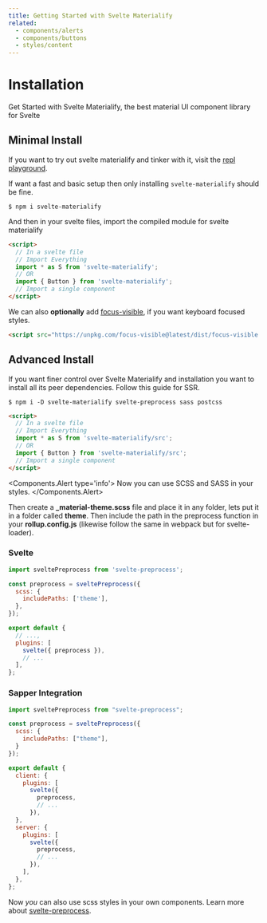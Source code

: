 ```yaml
---
title: Getting Started with Svelte Materialify
related:
  - components/alerts
  - components/buttons
  - styles/content
---
```


# Installation

Get Started with Svelte Materialify, the best material UI component library for Svelte

## Minimal Install

If you want to try out svelte materialify and tinker with it, visit the [repl playground](https://svelte.dev/repl/2c55788d8ffd4458bfe9bcb5f58956db).

If want a fast and basic setup then only installing `svelte-materialify` should be fine.

```shell
$ npm i svelte-materialify
```

And then in your svelte files, import the compiled module for svelte materialify

```html
<script>
  // In a svelte file
  // Import Everything
  import * as S from 'svelte-materialify';
  // OR
  import { Button } from 'svelte-materialify';
  // Import a single component
</script>
```

We can also **optionally** add [focus-visible](https://github.com/WICG/focus-visible), if you want keyboard focused styles.

```html
<script src="https://unpkg.com/focus-visible@latest/dist/focus-visible.min.js"></script>
```

## Advanced Install

If you want finer control over Svelte Materialify and installation you want to install all its peer dependencies. Follow this guide for SSR.

```shell
$ npm i -D svelte-materialify svelte-preprocess sass postcss
```

```html
<script>
  // In a svelte file
  // Import Everything
  import * as S from 'svelte-materialify/src';
  // OR
  import { Button } from 'svelte-materialify/src';
  // Import a single component
</script>
```

<Components.Alert type='info'>
Now you can use SCSS and SASS in your styles.
</Components.Alert>

Then create a **\_material-theme.scss** file and place it in any folder, lets put it in a folder called **theme**. Then include the path in the preprocess function in your **rollup.config.js** (likewise follow the same in webpack but for svelte-loader).

### Svelte

```js
import sveltePreprocess from 'svelte-preprocess';

const preprocess = sveltePreprocess({
  scss: {
    includePaths: ['theme'],
  },
});

export default {
  // ...,
  plugins: [
    svelte({ preprocess }),
    // ...
  ],
};
```

### Sapper Integration

```js
import sveltePreprocess from "svelte-preprocess";

const preprocess = sveltePreprocess({
  scss: {
    includePaths: ["theme"],
  }
});

export default {
  client: {
    plugins: [
      svelte({
        preprocess,
        // ...
      }),
  },
  server: {
    plugins: [
      svelte({
        preprocess,
        // ...
      }),
    ],
  },
};
```

Now _you_ can also use scss styles in your own components. Learn more about
[svelte-preprocess](https://github.com/sveltejs/svelte-preprocess/blob/master/docs/usage.md).
